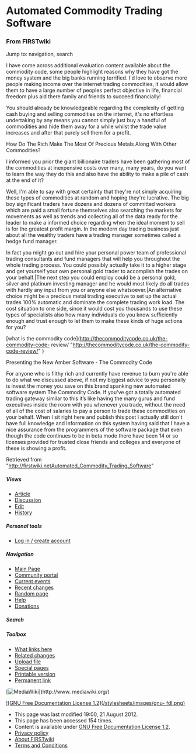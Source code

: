 

# Automated Commodity Trading Software

### From FIRSTwiki

Jump to: navigation, search

I have come across additional evaluation content available about the commodity
code, some people highlight reasons why they have got the money system and the
big banks running terrified. I'd love to observe more people making income
over the internet trading commodities, it would allow them to have a large
number of peoples perfect objective in life, financial freedom plus aid there
family and friends to succeed financially!  
  
You should already be knowledgeable regarding the complexity of getting cash
buying and selling commodities on the internet, it's no effortless undertaking
by any means you cannot simply just buy a handful of commodities and hide them
away for a while whilst the trade value increases and after that purely sell
them for a profit.  
  
How Do The Rich Make The Most Of Precious Metals Along With Other Commodities?  
  
I informed you prior the giant billionaire traders have been gathering most of
the commodities at inexpensive costs over many, many years, do you want to
learn the way they do this and also have the ability to make a pile of cash at
the end of it?  
  
Well, I'm able to say with great certainty that they're not simply acquiring
these types of commodities at random and hoping they're lucrative. The big boy
significant traders have dozens and dozens of committed workers which are paid
a small fortune themselves also searching the markets for movements as well as
trends and collecting all of the data ready for the leader to make a informed
choice regarding when the ideal moment to sell is for the greatest profit
margin. In the modern day trading business just about all the wealthy traders
have a trading manager sometimes called a hedge fund manager.  
  
In fact you might go out and hire your personal power team of professional
trading consultants and fund managers that will help you throughout the whole
trading process. You could possibly actually take it to a higher stage and get
yourself your own personal gold trader to accomplish the trades on your
behalf.|The next step you could employ could be a personal gold, silver and
platinum investing manager and he would most likely do all trades with hardly
any input from you or anyone else whatsoever.|An alternative choice might be a
precious metal trading executive to set up the actual trades 100% automatic
and dominate the complete trading work load. The cost situation to one side,
since it would cost you thousands to use these types of specialists also how
many individuals do you know sufficiently enough and trust enough to let them
to make these kinds of huge actions for you?  
  
[what is the commodity code](http://thecommoditycode.co.uk/the-commodity-code-
review/ "http://thecommoditycode.co.uk/the-commodity-code-review/" )  
  
Presenting the New Amber Software - The Commodity Code  
  
For anyone who is filthy rich and currently have revenue to burn you're able
to do what we discussed above, if not my biggest advice to you personally is
invest the money you save on this brand spanking new automated software system
The Commodity Code. If you've got a totally automated trading gateway similar
to this it’s like having the many gurus and fund executives inside the room
with you whenever you trade, without the need of all of the cost of salaries
to pay a person to trade these commodities on your behalf. When I sit right
here and publish this post I actually still don't have full knowledge and
information on this system having said that I have a nice assurance from the
programmers of the software package that even though the code continues to be
in beta mode there have been 14 or so licenses provided for trusted close
friends and colleges and everyone of these is showing a profit.

Retrieved from
"<http://firstwiki.netAutomated_Commodity_Trading_Software>"

##### Views

  * [Article](Automated_Commodity_Trading_Software)
  * [Discussion](/index.php?title=Talk:Automated_Commodity_Trading_Software&action=edit)
  * [Edit](/index.php?title=Automated_Commodity_Trading_Software&action=edit)
  * [History](/index.php?title=Automated_Commodity_Trading_Software&action=history)

##### Personal tools

  * [Log in / create account](/index.php?title=Special:Userlogin&returnto=Automated_Commodity_Trading_Software)

[](Main_Page "Main Page" )

##### Navigation

  * [Main Page](Main_Page)
  * [Community portal](FIRSTwiki:Community_portal)
  * [Current events](Current_events)
  * [Recent changes](Special:Recentchanges)
  * [Random page](Special:Random)
  * [Help](FIRSTwiki:Help)
  * [Donations](FIRSTwiki:Site_support)

##### Search



##### Toolbox

  * [What links here](Special:Whatlinkshere/Automated_Commodity_Trading_Software)
  * [Related changes](Special:Recentchangeslinked/Automated_Commodity_Trading_Software)
  * [Upload file](Special:Upload)
  * [Special pages](Special:Specialpages)
  * [Printable version](/index.php?title=Automated_Commodity_Trading_Software&printable=yes)
  * [Permanent link](/index.php?title=Automated_Commodity_Trading_Software&oldid=489414)

[![MediaWiki](/skins/common/images/poweredby_mediawiki_88x31.png)](http://www.
mediawiki.org/)

[![GNU Free Documentation License 1.2](/stylesheets/images/gnu-
fdl.png)](http://www.gnu.org/copyleft/fdl.html)

  * This page was last modified 19:00, 21 August 2012.
  * This page has been accessed 154 times.
  * Content is available under [GNU Free Documentation License 1.2](http://www.gnu.org/copyleft/fdl.html "http://www.gnu.org/copyleft/fdl.html" ).
  * [Privacy policy](FIRSTwiki:Privacy_policy "FIRSTwiki:Privacy policy" )
  * [About FIRSTwiki](FIRSTwiki:About "FIRSTwiki:About" )
  * [Terms and Conditions](FIRSTwiki:Terms_and_conditions "FIRSTwiki:Terms and conditions" )

